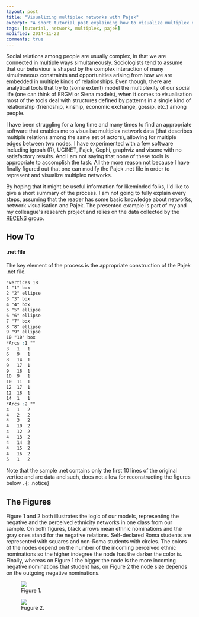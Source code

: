 ```yaml
---
layout: post
title: "Visualizing multiplex networks with Pajek"
excerpt: "A short tutorial post explaining how to visualize multiplex networks with Pajek"
tags: [tutorial, network, multiplex, pajek]
modified: 2014-11-22
comments: true
---
```


Social relations among people are usually complex, in that we are connected in multiple ways simultaneously. Sociologists tend to assume that our behaviour is shaped by the complex interaction of many simultaneous constraints and opportunities arising from how we are embedded in multiple kinds of relationships. Even though, there are analytical tools that try to (some extent) model the multiplexity of our social life (one can think of ERGM or Siena models), when it comes to visualisation most of the tools deal with structures defined by patterns in a single kind of relationship (friendship, kinship, economic exchange, gossip, etc.) among people.

I have been struggling for a long time and many times to find an appropriate software that enables me to visualise multiplex network data (that describes multiple relations among the same set of actors), allowing for multiple edges between two nodes. I have experimented with a few software including igrpah (R), UCINET, Pajek, Gephi, graphviz and visone with no satisfactory results. And I am not saying that none of these tools is appropriate to accomplish the task. All the more reason not because I have finally figured out that one can modify the Pajek .net file in order to represent and visualize multiplex networks.

By hoping that it might be useful information for likeminded folks, I'd like to give a short summary of the process. I am not going to fully explain every steps, assuming that the reader has some basic knowledge about networks, network visualisation and Pajek. The presented example is part of my and my colleague's research project and relies on the data collected by the [RECENS](http://recens.tk.mta.hu/en) group.



## How To

#### .net file

The key element of the process is the appropriate construction of the Pajek .net file.


~~~ css
*Vertices 18
1 "1" box
2 "2" ellipse
3 "3" box
4 "4" box
5 "5" ellipse
6 "6" ellipse
7 "7" box
8 "8" ellipse
9 "9" ellipse
10 "10" box
*Arcs :1 ""
3	1	1
6	9	1
8	14	1
9	17	1
9	18	1
10	9	1
10	11	1
12	17	1
12	18	1
14	1	1
*Arcs :2 ""
4	1	2
4	2	2
4	3	2
4	10	2
4	12	2
4	13	2
4	14	2
4	15	2
4	16	2
5	1	2
~~~

<i class="fa fa-info-circle"></i> Note that the sample .net contains only the first 10 lines of the original vertice and arc data and such, does not allow for reconstructing the figures below .
{: .notice}





## The Figures

Figure 1 and 2 both illustrates the logic of our models, representing the negative and the perceived ethnicity networks in one class from our sample. On both figures, black arrows mean ethnic nominations and the gray ones stand for the negative relations. Self-declared Roma students are represented with squares and non-Roma students with circles. The colors of the nodes depend on the number of the incoming perceived ethnic nominations so the higher indegree the node has the darker the color is. Finally, whereas on Figure 1 the bigger the node is the more incoming negative nominations that student has, on Figure 2 the node size depends on the outgoing negative nominations.

<figure>
<img src="/images/multiplex1.svg">
<figcaption>Figure 1.</figcaption>
</figure>

<figure>
<img src="/images/multiplex2.svg">
<figcaption>Fugure 2.</figcaption>
</figure>
